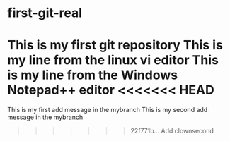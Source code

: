 # first-git-real
This is my first git repository
This is my line from the linux vi editor
This is my line from the Windows Notepad++ editor
<<<<<<< HEAD
=======
This is my first add message in the mybranch
This is my second add message in the mybranch
>>>>>>> 22f771b... Add clownsecond
